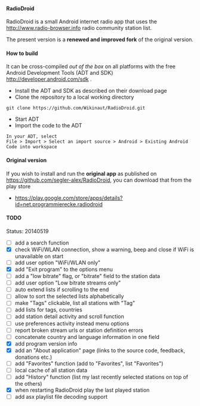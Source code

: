 #### RadioDroid

RadioDroid is a small Android internet radio app that uses the http://www.radio-browser.info radio community station list.

The present version is a **renewed and improved fork** of the original version. 


#### How to build

It can be cross-compiled *out of the box* on all platforms with the free Android Development Tools (ADT and SDK) http://developer.android.com/sdk . 
* Install the ADT and SDK as described on their download page
* Clone the repository to a local working directory

```
git clone https://github.com/Wikinaut/RadioDroid.git
```

* Start ADT
* Import the code to the ADT

```
In your ADT, select
File > Import > Select an import source > Android > Existing Android Code into workspace
```

#### Original version
If you wish to install and run the **original app** as published on https://github.com/segler-alex/RadioDroid, you can download that from the play store
* https://play.google.com/store/apps/details?id=net.programmierecke.radiodroid

#### TODO

Status: 20140519

- [ ] add a search function
- [x] check WiFi/WLAN connection, show a warning, beep and close if WiFi is unavailable on start
- [ ] add user option "WiFi/WLAN only"
- [x] add "Exit program" to the options menu
- [ ] add a "low bitrate" flag, or "bitrate" field to the station data
- [ ] add user option "Low bitrate streams only"
- [ ] auto extend lists if scrolling to the end
- [ ] allow to sort the selected lists alphabetically
- [ ] make "Tags" clickable, list all stations with "Tag"
- [ ] add lists for tags, countries
- [ ] add station detail activity and scroll function
- [ ] use preferences activity instead menu options
- [ ] report broken stream urls or station definition errors
- [ ] concatenate country and language information in one field
- [x] add program version info
- [x] add an "About application" page (links to the source code, feedback, donations etc.)
- [ ] add "Favorites" function (add to "Favorites", list "Favorites")
- [ ] local cache of all station data
- [ ] add "History" function (list my last recently selected stations on top of the others)
- [x] when restarting RadioDroid play the last played station
- [ ] add asx playlist file decoding support
